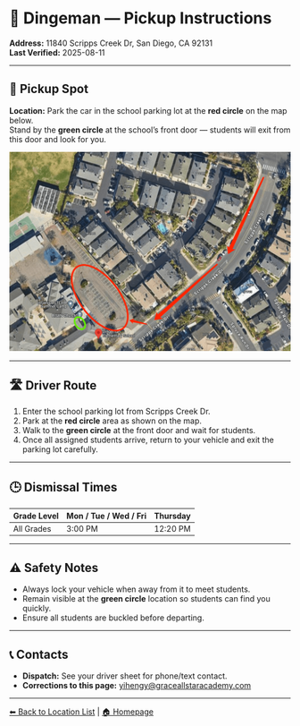 # 🚌 Dingeman — Pickup Instructions

**Address:** 11840 Scripps Creek Dr, San Diego, CA 92131  
**Last Verified:** 2025-08-11

---

## 📍 Pickup Spot
**Location:** Park the car in the school parking lot at the **red circle** on the map below.  
Stand by the **green circle** at the school’s front door — students will exit from this door and look for you.

![Dingeman Map](Dingeman.png)

---

## 🛣️ Driver Route
1. Enter the school parking lot from Scripps Creek Dr.  
2. Park at the **red circle** area as shown on the map.  
3. Walk to the **green circle** at the front door and wait for students.  
4. Once all assigned students arrive, return to your vehicle and exit the parking lot carefully.

---

## 🕒 Dismissal Times

| Grade Level | Mon / Tue / Wed / Fri | Thursday |
|-------------|-----------------------|----------|
| All Grades  | 3:00 PM               | 12:20 PM |

---

## ⚠ Safety Notes
- Always lock your vehicle when away from it to meet students.  
- Remain visible at the **green circle** location so students can find you quickly.  
- Ensure all students are buckled before departing.

---

## 📞 Contacts
- **Dispatch:** See your driver sheet for phone/text contact.  
- **Corrections to this page:** [yihengy@graceallstaracademy.com](mailto:yihengy@graceallstaracademy.com)

---

[⬅ Back to Location List](../Location_detail.md) | [🏠 Homepage](../README.md)
